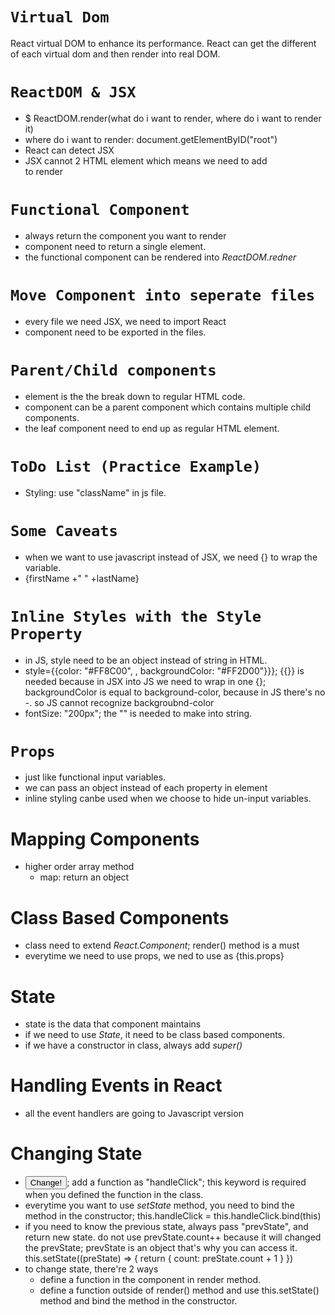 # `Virtual Dom`
React virtual DOM to enhance its performance. React can get the different of each virtual dom and then render into real DOM.
# `ReactDOM & JSX`
  - $ ReactDOM.render(what do i want to render, where do i want to render it)
  - where do i want to render: document.getElementByID("root")
  - React can detect JSX
  - JSX cannot 2 HTML element which means we need to add <div> to render
# `Functional Component`
  - always return the component you want to render
  - component need to return a single element.
  - the functional component can be rendered into _ReactDOM.redner_
# `Move Component into seperate files`
  - every file we need JSX, we need to import React
  - component need to be exported in the files.
# `Parent/Child components`
  - element is the the break down to regular HTML code.
  - component can be a parent component which contains multiple child components.
  - the leaf component need to end up as regular HTML element.
# `ToDo List (Practice Example)`
  - Styling: use "className" in js file.
# `Some Caveats`
  - when we want to use javascript instead of JSX, we need {} to wrap the variable.
  - {firstName +" " +lastName}
# `Inline Styles with the Style Property`
  - in JS, style need to be an object instead of string in HTML.
  - style={{color: "#FF8C00", , backgroundColor: "#FF2D00"}}}; {{}} is needed because in JSX into JS we need to wrap in one {}; backgroundColor is equal to background-color, because in JS there's no -. so JS cannot recognize backgroubnd-color
  - fontSize: "200px"; the "" is needed to make into string.
# `Props`
  - just like functional input variables.
  - we can pass an object instead of each property in element
  - inline styling canbe used when we choose to hide un-input variables.
# Mapping Components
  - higher order array method
    - map: return an object
# Class Based Components
  - class need to extend _React.Component_; render() method is a must
  - everytime we need to use props, we ned to use as {this.props}
# State
  - state is the data that component maintains
  - if we need to use _State_, it need to be class based components.
  - if we have a constructor in class, always add _super()_
# Handling Events in React
  - all the event handlers are going to Javascript version
# Changing State
  - <button onClick={this.handleClick}>Change!</button>; add a function as "handleClick"; this keyword is required when you defined the function in the class.
  - everytime you want to use _setState_ method, you need to bind the method in the constructor; this.handleClick = this.handleClick.bind(this)
  - if you need to know the previous state, always pass "prevState", and return new state. do not use prevState.count++ because it will changed the prevState; prevState is an object that's why you can access it.
  this.setState((preState) => {
      return {
        count: preState.count + 1
      }
    })
  - to change state, there're 2 ways
    - define a function in the component in render method.
    - define a function outside of render() method and use this.setState() method and bind the method in the constructor.